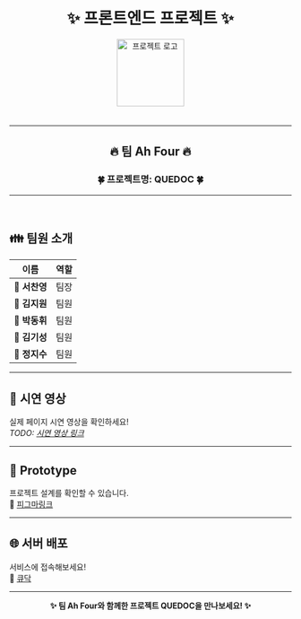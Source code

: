 <h1 align="center">✨ 프론트엔드 프로젝트 ✨</h1>

<div align="center">
  <img src="./src/assets/logo/icon.png" alt="프로젝트 로고" width="120" style="margin-bottom: 20px;">
</div>

---

<h2 align="center">🔥 팀 Ah Four 🔥</h2>

<h3 align="center">🍀 프로젝트명: <strong>QUEDOC</strong> 🍀</h3>

---

<br>

## 👪 팀원 소개

| 이름       | 역할              |
|------------|-------------------|
| 🤸 **서찬영** | 팀장  |
| 🏃 **김지원** | 팀원  |
| 🏃 **박동휘** | 팀원     |
| 🏃 **김기성** | 팀원       |
| 🏃 **정지수** | 팀원    |

---

## 🎥 시연 영상
실제 페이지 시연 영상을 확인하세요!  
*TODO: [시연 영상 링크](#)*

---

## 🎨 Prototype
프로젝트 설계를 확인할 수 있습니다.  
🌈 <a href= 'https://www.figma.com/design/YpDRCaAzeEMd8AUxfkHWls/Untitled?node-id=12-2&t=l34PCIrujESynnln-1'>피그마링크</a>

---

## 🌐 서버 배포
서비스에 접속해보세요!  
🏣 <a href='http://www.quedoc.kro.kr'> 큐닥</a>

---

<div align="center">
  <strong>✨ 팀 Ah Four와 함께한 프로젝트 QUEDOC을 만나보세요! ✨</strong>
</div>
